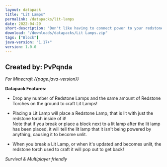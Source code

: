 ```yaml
---
layout: datapack
title: "Lit Lamps"
permalink: /datapacks/lit-lamps
date: 2022-04-29
short-description: "Don't like having to connect power to your redstone lamps? Get Lit Lamps!"
download: "/downloads/datapacks/Lit Lamps.zip"
tags: ["Block"]
java-version: "1.17+"
version: 1.0.0
---
```

Created by: PvPqnda
-
*For Minecraft {{page.java-version}}*

**Datapack Features:**

- Drop any number of Redstone Lamps and the same amount of Redstone Torches on the ground to craft Lit Lamps!

- Placing a Lit Lamp will place a Redstone Lamp, that is lit with just the redstone torch inside of it!<br>
Note that if you break or place a block next to a lit lamp after the lit lamp has been placed, it will tell the lit lamp that it isn't being powered by anything, causing it to become unlit.

- When you break a Lit Lamp, or when it's updated and becomes unlit, the redstone torch used to craft it will pop out to get back!

*Survival & Multiplayer friendly*